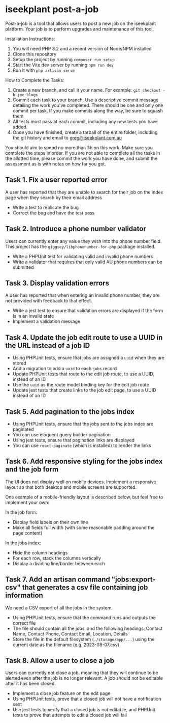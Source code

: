 # iseekplant post-a-job

Post-a-job is a tool that allows users to post a new job on the iseekplant platform. Your job is to perform upgrades
and maintenance of this tool.

Installation Instructions:

1. You will need PHP 8.2 and a recent version of Node/NPM installed
2. Clone this repository
3. Setup the project by running `composer run setup`
4. Start the Vite dev server by running `npm run dev`
5. Run it with `php artisan serve`

How to Complete the Tasks:

1. Create a new branch, and call it your name. For example: `git checkout -b joe-blogs`
2. Commit each task to your branch. Use a descriptive commit message detailing the work you've completed. There should be one and only one commit per task. If you make commits along the way, be sure to squash them
3. All tests must pass at each commit, including any new tests you have added.
4. Once you have finished, create a tarball of the entire folder, including the git history and email to greg@iseekplant.com.au

You should aim to spend no more than 3h on this work. Make sure you complete the steps in order. 
If you are not able to complete all the tasks in the allotted time, please commit the work you have done, and submit the assessment as is with notes on how far you got. 

## Task 1. Fix a user reported error

A user has reported that they are unable to search for their job on the index page when they search by their email address

* Write a test to replicate the bug
* Correct the bug and have the test pass

## Task 2. Introduce a phone number validator

Users can currently enter any value they wish into the phone number field. This project has the `giggsey/libphonenumber-for-php` package installed.

* Write a PHPUnit test for validating valid and invalid phone numbers
* Write a validator that requires that only valid AU phone numbers can be submitted

## Task 3. Display validation errors

A user has reported that when entering an invalid phone number, they are not provided with feedback to that effect. 

* Write a jest test to ensure that validation errors are displayed if the form is in an invalid state
* Implement a validation message

## Task 4. Update the job edit route to use a UUID in the URL instead of a job ID

* Using PHPUnit tests, ensure that jobs are assigned a `uuid` when they are stored
* Add a migration to add a `uuid` to each `jobs` record
* Update PHPUnit tests that route to the edit job route, to use a UUID, instead of an ID
* Use the `uuid` as the route model binding key for the edit job route
* Update jest tests that create links to the job edit page, to use a UUID instead of an ID

## Task 5. Add pagination to the jobs index

* Using PHPUnit tests, ensure that the jobs sent to the jobs index are paginated
* You can use eloquent query builder pagination
* Using jest tests, ensure that pagination links are displayed
* You can use `react-paginate` (which is installed) to render the links

## Task 6. Add responsive styling for the jobs index and the job form

The UI does not display well on mobile devices. 
Implement a responsive layout so that both desktop and mobile screens are supported.

One example of a mobile-friendly layout is described below, but feel free to implement your own:

In the job form:

* Display field labels on their own line
* Make all fields full width (with some reasonable padding around the page content)

In the jobs index:

* Hide the column headings
* For each row, stack the columns vertically
* Display a dividing line/border between each

## Task 7. Add an artisan command "jobs:export-csv" that generates a csv file containing job information

We need a CSV export of all the jobs in the system.

* Using PHPUnit tests, ensure that the command runs and outputs the correct file
* The file should contain all the jobs, and the following headings: Contact Name, Contact Phone, Contact Email, Location, Details
* Store the file in the default filesystem (`./storage/app/...`) using the current date as the filename (e.g. 2023-08-07.csv)

## Task 8. Allow a user to close a job

Users can currently not close a job, meaning that they will continue to be alerted even after the job is no longer relevant.
A job should not be editable after it has been closed.

* Implement a close job feature on the edit page
* Using PHPUnit tests, prove that a closed job will not have a notification sent
* Use jest tests to verify that a closed job is not editable, and PHPUnit tests to prove that attempts to edit a closed job will fail
